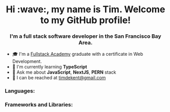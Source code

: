 <h1 align="center">Hi :wave:, my name is Tim. Welcome to my GitHub profile!</h1>
<h3 align="center">I'm a full stack software developer in the San Francisco Bay Area.</h3>

- :mortar_board: I'm a [Fullstack Academy](https://www.fullstackacademy.com/) graduate with a certificate in Web Development.
- :seedling: I'm currently learning <b>TypeScript</b>
- :speech_balloon: Ask me about <b>JavaScript</b>, <b>NextJS</b>, <b>PERN</b> stack
- :e-mail: I can be reached at [timdekent@gmail.com](mailto:timdekent@gmail.com)

<h3>Languages:</h3>

<h3>Frameworks and Libraries:</h3>

